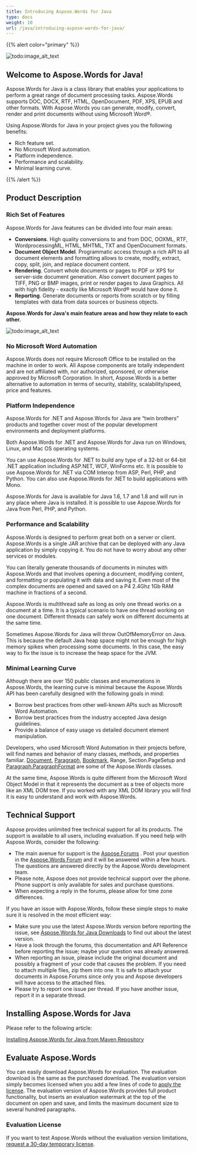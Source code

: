 ```yaml
---
title: Introducing Aspose.Words for Java
type: docs
weight: 10
url: /java/introducing-aspose-words-for-java/
---
```


{{% alert color="primary" %}} 

![todo:image_alt_text](introducing-aspose-words-for-java_1.png)

## Welcome to Aspose.Words for Java!

Aspose.Words for Java is a class library that enables your applications to perform a great range of document processing tasks. Aspose.Words supports DOC, DOCX, RTF, HTML, OpenDocument, PDF, XPS, EPUB and other formats. With Aspose.Words you can generate, modify, convert, render and print documents without using Microsoft Word®.

Using Aspose.Words for Java in your project gives you the following benefits:

- Rich feature set.
- No Microsoft Word automation.
- Platform independence.
- Performance and scalability.
- Minimal learning curve.

{{% /alert %}} 

## Product Description

### Rich Set of Features

Aspose.Words for Java features can be divided into four main areas:

- **Conversions**. High quality conversions to and from DOC, OOXML, RTF, WordprocessingML, HTML, MHTML, TXT and OpenDocument formats.
- **Document Object Model**. Programmatic access through a rich API to all document elements and formatting allows to create, modify, extract, copy, split, join, and replace document content.
- **Rendering**. Convert whole documents or pages to PDF or XPS for server-side document generation. Also convert document pages to TIFF, PNG or BMP images, print or render pages to Java Graphics. All with high fidelity - exactly like Microsoft Word® would have done it.
- **Reporting**. Generate documents or reports from scratch or by filling templates with data from data sources or business objects.

**Aspose.Words for Java's main feature areas and how they relate to each other.** 

![todo:image_alt_text](introducing-aspose-words-for-java_2.png)

### No Microsoft Word Automation

Aspose.Words does not require Microsoft Office to be installed on the machine in order to work. All Aspose components are totally independent and are not affiliated with, nor authorized, sponsored, or otherwise approved by Microsoft Corporation. In short, Aspose.Words is a better alternative to automation in terms of security, stability, scalability/speed, price and features.

### Platform Independence

Aspose.Words for .NET and Aspose.Words for Java are “twin brothers” products and together cover most of the popular development environments and deployment platforms.

Both Aspose.Words for .NET and Aspose.Words for Java run on Windows, Linux, and Mac OS operating systems.

You can use Aspose.Words for .NET to build any type of a 32-bit or 64-bit .NET application including ASP.NET, WCF, WinForms etc. It is possible to use Aspose.Words for .NET via COM Interop from ASP, Perl, PHP, and Python. You can also use Aspose.Words for .NET to build applications with Mono.

Aspose.Words for Java is available for Java 1.6, 1.7 and 1.8 and will run in any place where Java is installed. It is possible to use Aspose.Words for Java from Perl, PHP, and Python.

### Performance and Scalability

Aspose.Words is designed to perform great both on a server or client. Aspose.Words is a single JAR archive that can be deployed with any Java application by simply copying it. You do not have to worry about any other services or modules.

You can literally generate thousands of documents in minutes with Aspose.Words and that involves opening a document, modifying content, and formatting or populating it with data and saving it. Even most of the complex documents are opened and saved on a P4 2.4Ghz 1Gb RAM machine in fractions of a second.

Aspose.Words is multithread safe as long as only one thread works on a document at a time. It is a typical scenario to have one thread working on one document. Different threads can safely work on different documents at the same time.

Sometimes Aspose.Words for Java will throw OutOfMemoryError on Java. This is because the default Java heap space might not be enough for high memory spikes when processing some documents. In this case, the easy way to fix the issue is to increase the heap space for the JVM.

### Minimal Learning Curve

Although there are over 150 public classes and enumerations in Aspose.Words, the learning curve is minimal because the Aspose.Words API has been carefully designed with the following goals in mind:

- Borrow best practices from other well-known APIs such as Microsoft Word Automation.
- Borrow best practices from the industry accepted Java design guidelines.
- Provide a balance of easy usage vs detailed document element manipulation.

Developers, who used Microsoft Word Automation in their projects before, will find names and behavior of many classes, methods, and properties familiar. [Document](https://apireference.aspose.com/words/java/com.aspose.words/Document), [Paragraph](https://apireference.aspose.com/words/java/com.aspose.words/Paragraph), [Bookmark](https://apireference.aspose.com/words/java/com.aspose.words/Bookmark), Range, Section.PageSetup and [Paragraph.ParagraphFormat](https://apireference.aspose.com/words/java/com.aspose.words/ParagraphFormat) are some of the Aspose.Words classes.

At the same time, Aspose.Words is quite different from the Microsoft Word Object Model in that it represents the document as a tree of objects more like an XML DOM tree. If you worked with any XML DOM library you will find it is easy to understand and work with Aspose.Words.

## Technical Support

Aspose provides unlimited free technical support for all its products. The support is available to all users, including evaluation. If you need help with Aspose.Words, consider the following:

- The main avenue for support is the [Aspose.Forums](https://forum.aspose.com/) . Post your question in the [Aspose.Words Forum](https://forum.aspose.com/c/words) and it will be answered within a few hours. The questions are answered directly by the Aspose.Words development team.
- Please note, Aspose does not provide technical support over the phone. Phone support is only available for sales and purchase questions.
- When expecting a reply in the forums, please allow for time zone differences.

If you have an issue with Aspose.Words, follow these simple steps to make sure it is resolved in the most efficient way:

- Make sure you use the latest Aspose.Words version before reporting the issue, see [Aspose.Words for Java Downloads](http://maven.aspose.com/repository/simple/ext-release-local/com/aspose/aspose-words/) to find out about the latest version.
- Have a look through the forums, this documentation and API Reference before reporting the issue; maybe your question was already answered.
- When reporting an issue, please include the original document and possibly a fragment of your code that causes the problem. If you need to attach multiple files, zip them into one. It is safe to attach your documents in Aspose.Forums since only you and Aspose developers will have access to the attached files.
- Please try to report one issue per thread. If you have another issue, report it in a separate thread.

## Installing Aspose.Words for Java

Please refer to the following article:

[Installing Aspose.Words for Java from Maven Repository](/words/java/installation/)

## Evaluate Aspose.Words

You can easily download Aspose.Words for evaluation. The evaluation download is the same as the purchased download. The evaluation version simply becomes licensed when you add a few lines of code to [apply the license](https://docs.aspose.com/words/java/license-aspose-words/#applying-a-license). The evaluation version of Aspose.Words provides full product functionality, but inserts an evaluation watermark at the top of the document on open and save, and limits the maximum document size to several hundred paragraphs.

### Evaluation License

If you want to test Aspose.Words without the evaluation version limitations, [request a 30-day temporary license](http://www.aspose.com/corporate/purchase/faqs/temporary-license.aspx).
